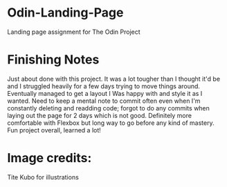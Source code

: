# Odin-Landing-Page
Landing page  assignment for The Odin Project

# Finishing Notes
Just about done with this project. It was a lot tougher than I thought it'd be and I struggled heavily for a few days trying to move things around. Eventually managed to get a layout I Was happy with and style it as I wanted. Need to keep a mental note to commit often even when I'm constantly deleting and readding code; forgot to do any commits when laying out the page for 2 days which is not good. Definitely more comfortable with Flexbox but long way to go before any kind of mastery. Fun project overall, learned a lot!

# Image credits:
Tite Kubo for illustrations
